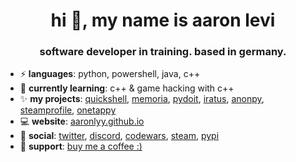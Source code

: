 <h1 align="center">hi 💫, my name is aaron levi</h1>
<h3 align="center">software developer in training. based in germany.</h3>


- ⚡ **languages**: python, powershell, java, c++
- 🌱 **currently learning**: c++ & game hacking with c++
- ✨ **my projects**: [quickshell](https://github.com/aaronlyy/quickshell), [memoria](https://github.com/aaronlyy/memoria), [pydoit](https://github.com/aaronlyy/pydoit), [iratus](https://github.com/aaronlyy/iratus), [anonpy](https://github.com/aaronlyy/anonpy), [steamprofile](https://github.com/aaronlyy/steamprofile), [onetappy](https://github.com/aaronlyy/onetappy)
- 💻 **website**: [aaronlyy.github.io](https://aaronlyy.github.io)
- 🥑 **social**: [twitter](https://twitter.com/levizepam), [discord](https://discord.gg/MAWuYaRBcY), [codewars](https://www.codewars.com/users/aaronlyy), [steam](https://steamcommunity.com/id/speedkonsum), [pypi](https://pypi.org/user/aaronlyy/)
- 🙏 **support**: [buy me a coffee :)](https://www.buymeacoffee.com/aaronlyy)


<!--- <img align="center">[![My GitHub Stats](https://github-readme-stats.vercel.app/api/?username=aaronlyy&count_private=true&theme=tokyonight&showicons=true)]()</img> --->
<!--- <img align="center" src="https://github-readme-stats.anuraghazra1.vercel.app/api/top-langs/?username=aaronlyy" /> --->

